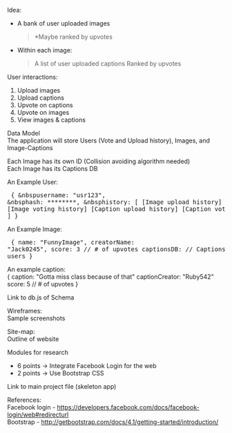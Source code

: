 Idea:
- A bank of user uploaded images
	> *Maybe ranked by upvotes
- Within each image:
	> A list of user uploaded captions
	> Ranked by upvotes

User interactions:
1) Upload images
2) Upload captions
3) Upvote on captions
4) Upvote on images
5) View images & captions

Data Model <br/>
The application will store Users (Vote and Upload history), Images, and Image-Captions

Each Image has its own ID (Collision avoiding algorithm needed) </br>
Each Image has its Captions DB </br>

An Example User: </br> <pre>
{
&nbspusername: "usr123",
&nbsphash: ********,
&nbsphistory: [ [Image upload history] [Image voting history] [Caption upload history] [Caption voting history] ]
} </pre>

An Example Image: </br> <pre>
{
name: "FunnyImage",
creatorName: "Jack0245",
score: 3 // # of upvotes
captionsDB: // Captions uploaded by users
} </pre>

An example caption: </br> </pre>
{
	caption: "Gotta miss class because of that"
	captionCreator: "Ruby542"
	score: 5 // # of upvotes
} </pre>

Link to db.js of Schema </br>

Wireframes: </br>
Sample screenshots

Site-map: </br>
Outline of website

Modules for research</br>
- 6 points -> Integrate Facebook Login for the web
- 2 points -> Use Bootstrap CSS

Link to main project file (skeleton app) </br>

References: </br>
Facebook login - https://developers.facebook.com/docs/facebook-login/web#redirecturl </br>
Bootstrap - http://getbootstrap.com/docs/4.1/getting-started/introduction/

